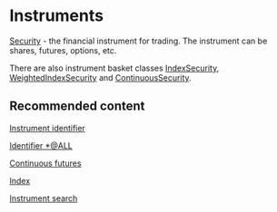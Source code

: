 # Instruments

[Security](xref:StockSharp.BusinessEntities.Security) \- the financial instrument for trading. The instrument can be shares, futures, options, etc.

There are also instrument basket classes [IndexSecurity](xref:StockSharp.Algo.IndexSecurity), [WeightedIndexSecurity](xref:StockSharp.Algo.WeightedIndexSecurity) and [ContinuousSecurity](xref:StockSharp.Algo.ContinuousSecurity).

## Recommended content

[Instrument identifier](instruments/instrument_identifier.md)

[Identifier \*@ALL](instruments/identifier_@all.md)

[Continuous futures](instruments/continuous_futures.md)

[Index](instruments/index.md)

[Instrument search](instruments/instrument_search.md)
